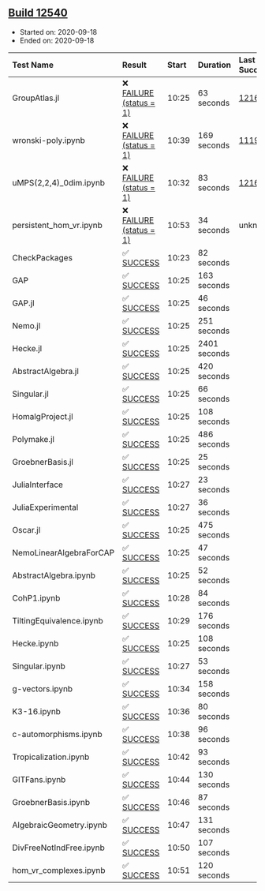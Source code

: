 ## [Build 12540](https://oscarci.mathematik.uni-kl.de/job/oscar/12540/)

* Started on: 2020-09-18
* Ended on: 2020-09-18

| Test Name    | Result | Start | Duration | Last Success | First Failure |
|:-------------|:-------|:------|:---------|:-------------|:--------------|
| GroupAtlas.jl | ❌ [FAILURE (status = 1)](https://oscarci.mathematik.uni-kl.de/job/oscar/12540/artifact/logs/build-12540/GroupAtlas.jl.log) | 10:25 | 63 seconds | [12167](https://oscarci.mathematik.uni-kl.de/job/oscar/12167/) | [12168](https://oscarci.mathematik.uni-kl.de/job/oscar/12168/) |
| wronski-poly.ipynb | ❌ [FAILURE (status = 1)](https://oscarci.mathematik.uni-kl.de/job/oscar/12540/artifact/logs/build-12540/wronski-poly.ipynb.log) | 10:39 | 169 seconds | [11192](https://oscarci.mathematik.uni-kl.de/job/oscar/11192/) | [11193](https://oscarci.mathematik.uni-kl.de/job/oscar/11193/) |
| uMPS(2,2,4)_0dim.ipynb | ❌ [FAILURE (status = 1)](https://oscarci.mathematik.uni-kl.de/job/oscar/12540/artifact/logs/build-12540/uMPS-2-2-4-_0dim.ipynb.log) | 10:32 | 83 seconds | [12167](https://oscarci.mathematik.uni-kl.de/job/oscar/12167/) | [12168](https://oscarci.mathematik.uni-kl.de/job/oscar/12168/) |
| persistent_hom_vr.ipynb | ❌ [FAILURE (status = 1)](https://oscarci.mathematik.uni-kl.de/job/oscar/12540/artifact/logs/build-12540/persistent_hom_vr.ipynb.log) | 10:53 | 34 seconds | unknown | unknown |
| CheckPackages | ✅ [SUCCESS](https://oscarci.mathematik.uni-kl.de/job/oscar/12540/artifact/logs/build-12540/CheckPackages.log) | 10:23 | 82 seconds |  |  |
| GAP | ✅ [SUCCESS](https://oscarci.mathematik.uni-kl.de/job/oscar/12540/artifact/logs/build-12540/GAP.log) | 10:25 | 163 seconds |  |  |
| GAP.jl | ✅ [SUCCESS](https://oscarci.mathematik.uni-kl.de/job/oscar/12540/artifact/logs/build-12540/GAP.jl.log) | 10:25 | 46 seconds |  |  |
| Nemo.jl | ✅ [SUCCESS](https://oscarci.mathematik.uni-kl.de/job/oscar/12540/artifact/logs/build-12540/Nemo.jl.log) | 10:25 | 251 seconds |  |  |
| Hecke.jl | ✅ [SUCCESS](https://oscarci.mathematik.uni-kl.de/job/oscar/12540/artifact/logs/build-12540/Hecke.jl.log) | 10:25 | 2401 seconds |  |  |
| AbstractAlgebra.jl | ✅ [SUCCESS](https://oscarci.mathematik.uni-kl.de/job/oscar/12540/artifact/logs/build-12540/AbstractAlgebra.jl.log) | 10:25 | 420 seconds |  |  |
| Singular.jl | ✅ [SUCCESS](https://oscarci.mathematik.uni-kl.de/job/oscar/12540/artifact/logs/build-12540/Singular.jl.log) | 10:25 | 66 seconds |  |  |
| HomalgProject.jl | ✅ [SUCCESS](https://oscarci.mathematik.uni-kl.de/job/oscar/12540/artifact/logs/build-12540/HomalgProject.jl.log) | 10:25 | 108 seconds |  |  |
| Polymake.jl | ✅ [SUCCESS](https://oscarci.mathematik.uni-kl.de/job/oscar/12540/artifact/logs/build-12540/Polymake.jl.log) | 10:25 | 486 seconds |  |  |
| GroebnerBasis.jl | ✅ [SUCCESS](https://oscarci.mathematik.uni-kl.de/job/oscar/12540/artifact/logs/build-12540/GroebnerBasis.jl.log) | 10:25 | 25 seconds |  |  |
| JuliaInterface | ✅ [SUCCESS](https://oscarci.mathematik.uni-kl.de/job/oscar/12540/artifact/logs/build-12540/JuliaInterface.log) | 10:27 | 23 seconds |  |  |
| JuliaExperimental | ✅ [SUCCESS](https://oscarci.mathematik.uni-kl.de/job/oscar/12540/artifact/logs/build-12540/JuliaExperimental.log) | 10:27 | 36 seconds |  |  |
| Oscar.jl | ✅ [SUCCESS](https://oscarci.mathematik.uni-kl.de/job/oscar/12540/artifact/logs/build-12540/Oscar.jl.log) | 10:25 | 475 seconds |  |  |
| NemoLinearAlgebraForCAP | ✅ [SUCCESS](https://oscarci.mathematik.uni-kl.de/job/oscar/12540/artifact/logs/build-12540/NemoLinearAlgebraForCAP.log) | 10:25 | 47 seconds |  |  |
| AbstractAlgebra.ipynb | ✅ [SUCCESS](https://oscarci.mathematik.uni-kl.de/job/oscar/12540/artifact/logs/build-12540/AbstractAlgebra.ipynb.log) | 10:25 | 52 seconds |  |  |
| CohP1.ipynb | ✅ [SUCCESS](https://oscarci.mathematik.uni-kl.de/job/oscar/12540/artifact/logs/build-12540/CohP1.ipynb.log) | 10:28 | 84 seconds |  |  |
| TiltingEquivalence.ipynb | ✅ [SUCCESS](https://oscarci.mathematik.uni-kl.de/job/oscar/12540/artifact/logs/build-12540/TiltingEquivalence.ipynb.log) | 10:29 | 176 seconds |  |  |
| Hecke.ipynb | ✅ [SUCCESS](https://oscarci.mathematik.uni-kl.de/job/oscar/12540/artifact/logs/build-12540/Hecke.ipynb.log) | 10:25 | 108 seconds |  |  |
| Singular.ipynb | ✅ [SUCCESS](https://oscarci.mathematik.uni-kl.de/job/oscar/12540/artifact/logs/build-12540/Singular.ipynb.log) | 10:27 | 53 seconds |  |  |
| g-vectors.ipynb | ✅ [SUCCESS](https://oscarci.mathematik.uni-kl.de/job/oscar/12540/artifact/logs/build-12540/g-vectors.ipynb.log) | 10:34 | 158 seconds |  |  |
| K3-16.ipynb | ✅ [SUCCESS](https://oscarci.mathematik.uni-kl.de/job/oscar/12540/artifact/logs/build-12540/K3-16.ipynb.log) | 10:36 | 80 seconds |  |  |
| c-automorphisms.ipynb | ✅ [SUCCESS](https://oscarci.mathematik.uni-kl.de/job/oscar/12540/artifact/logs/build-12540/c-automorphisms.ipynb.log) | 10:38 | 96 seconds |  |  |
| Tropicalization.ipynb | ✅ [SUCCESS](https://oscarci.mathematik.uni-kl.de/job/oscar/12540/artifact/logs/build-12540/Tropicalization.ipynb.log) | 10:42 | 93 seconds |  |  |
| GITFans.ipynb | ✅ [SUCCESS](https://oscarci.mathematik.uni-kl.de/job/oscar/12540/artifact/logs/build-12540/GITFans.ipynb.log) | 10:44 | 130 seconds |  |  |
| GroebnerBasis.ipynb | ✅ [SUCCESS](https://oscarci.mathematik.uni-kl.de/job/oscar/12540/artifact/logs/build-12540/GroebnerBasis.ipynb.log) | 10:46 | 87 seconds |  |  |
| AlgebraicGeometry.ipynb | ✅ [SUCCESS](https://oscarci.mathematik.uni-kl.de/job/oscar/12540/artifact/logs/build-12540/AlgebraicGeometry.ipynb.log) | 10:47 | 131 seconds |  |  |
| DivFreeNotIndFree.ipynb | ✅ [SUCCESS](https://oscarci.mathematik.uni-kl.de/job/oscar/12540/artifact/logs/build-12540/DivFreeNotIndFree.ipynb.log) | 10:50 | 107 seconds |  |  |
| hom_vr_complexes.ipynb | ✅ [SUCCESS](https://oscarci.mathematik.uni-kl.de/job/oscar/12540/artifact/logs/build-12540/hom_vr_complexes.ipynb.log) | 10:51 | 120 seconds |  |  |
